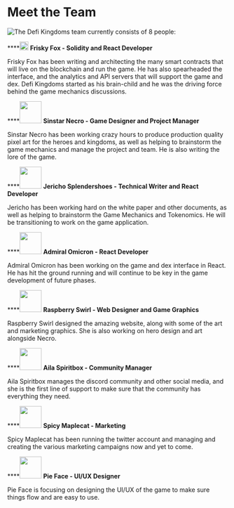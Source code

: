 # Meet the Team

![ The Defi Kingdoms team currently consists of 8 people:](https://dfk-hv.b-cdn.net/website-media/images/team-chart3.png)

\*\*\*\*<img src="https://dfk-hv.b-cdn.net/website-media/images/fox-100.png" width="20" height="20" /> **Frisky Fox - Solidity and React Developer**

Frisky Fox has been writing and architecting the many smart contracts that will live on the blockchain and run the game. He has also spearheaded the interface, and the analytics and API servers that will support the game and dex. Defi Kingdoms started as his brain-child and he was the driving force behind the game mechanics discussions.

\*\*\*\*<img src="https://dfk-hv.b-cdn.net/website-media/images/sinstar-100.gif" width="50" height="50" /> **Sinstar Necro - Game Designer and Project Manager**

Sinstar Necro has been working crazy hours to produce production quality pixel art for the heroes and kingdoms, as well as helping to brainstorm the game mechanics and manage the project and team. He is also writing the lore of the game.

\*\*\*\*<img src="https://dfk-hv.b-cdn.net/website-media/images/jericho-100.png" width="50" height="50" /> **Jericho Splendershoes - Technical Writer and React Developer**

Jericho has been working hard on the white paper and other documents, as well as helping to brainstorm the Game Mechanics and Tokenomics. He will be transitioning to work on the game application.

\*\*\*\*<img src="https://dfk-hv.b-cdn.net/website-media/images/admiral-100.gif" width="50" height="50" /> **Admiral Omicron - React Developer**

Admiral Omicron has been working on the game and dex interface in React. He has hit the ground running and will continue to be key in the game development of future phases.

\*\*\*\*<img src="https://dfk-hv.b-cdn.net/website-media/images/raspberry2.gif" width="50" height="50" /> **Raspberry Swirl - Web Designer and Game Graphics**

Raspberry Swirl designed the amazing website, along with some of the art and marketing graphics. She is also working on hero design and art alongside Necro.

\*\*\*\*<img src="https://dfk-hv.b-cdn.net/website-media/images/aila-100.png" width="50" height="50" /> **Aila Spiritbox - Community Manager**

Aila Spiritbox manages the discord community and other social media, and she is the first line of support to make sure that the community has everything they need.

\*\*\*\*<img src="https://dfk-hv.b-cdn.net/website-media/images/spicy-maple-cat-100.gif" width="50" height="50" /> **Spicy Maplecat - Marketing**

Spicy Maplecat has been running the twitter account and managing and creating the various marketing campaigns now and yet to come.

\*\*\*\*<img src="https://dfk-hv.b-cdn.net/website-media/images/pie-face-100.png" width="50" height="50" /> **Pie Face - UI/UX Designer**

Pie Face is focusing on designing the UI/UX of the game to make sure things flow and are easy to use.

